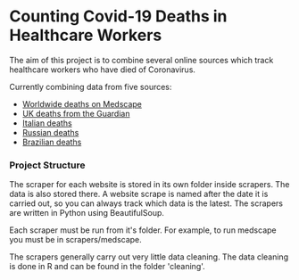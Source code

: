 # Counting Covid-19 Deaths in Healthcare Workers

The aim of this project is to combine several online sources which track healthcare
workers who have died of Coronavirus.

Currently combining data from five sources:

* [Worldwide deaths on Medscape](https://www.medscape.com/viewarticle/927976)
* [UK deaths from the Guardian](https://www.theguardian.com/world/2020/apr/16/doctors-nurses-porters-volunteers-the-uk-health-workers-who-have-died-from-covid-19)
* [Italian deaths](https://portale.fnomceo.it/elenco-dei-medici-caduti-nel-corso-dellepidemia-di-covid-19/)
* [Russian deaths](https://sites.google.com/view/covid-memory/home)
* [Brazilian deaths](http://observatoriodaenfermagem.cofen.gov.br/)

### Project Structure

The scraper for each website is stored in its own folder inside scrapers. The data is also stored there. A website scrape is named after the date it is carried out, so you can always track which data is the latest. The scrapers are written in Python using BeautifulSoup.

Each scraper must be run from it's folder. For example, to run medscape you must be in scrapers/medscape.

The scrapers generally carry out very little data cleaning. The data cleaning is done in R and can be found in the folder 'cleaning'.
